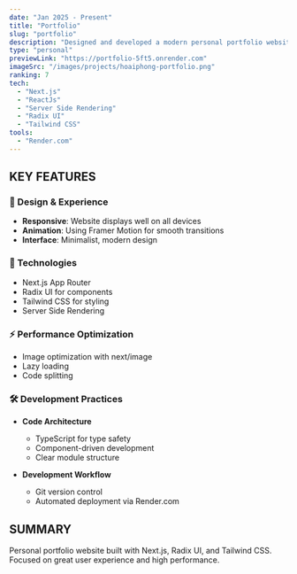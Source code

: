 ```yaml
---
date: "Jan 2025 - Present"
title: "Portfolio"
slug: "portfolio"
description: "Designed and developed a modern personal portfolio website to showcase my professional journey and technical expertise. Built with Next.js and enhanced with Radix UI components for a polished user interface. Features a responsive design, smooth animations, and comprehensive project showcases while maintaining optimal performance through server-side rendering."
type: "personal"
previewLink: "https://portfolio-5ft5.onrender.com"
imageSrc: "/images/projects/hoaiphong-portfolio.png"
ranking: 7
tech:
  - "Next.js"
  - "ReactJs"
  - "Server Side Rendering"
  - "Radix UI"
  - "Tailwind CSS"
tools:
  - "Render.com"
---
```


## KEY FEATURES

### 🎨 Design & Experience

- **Responsive**: Website displays well on all devices
- **Animation**: Using Framer Motion for smooth transitions
- **Interface**: Minimalist, modern design

### 🚀 Technologies

- Next.js App Router
- Radix UI for components
- Tailwind CSS for styling
- Server Side Rendering

### ⚡ Performance Optimization

- Image optimization with next/image
- Lazy loading
- Code splitting

### 🛠 Development Practices

- **Code Architecture**

  - TypeScript for type safety
  - Component-driven development
  - Clear module structure

- **Development Workflow**
  - Git version control
  - Automated deployment via Render.com

## SUMMARY

Personal portfolio website built with Next.js, Radix UI, and Tailwind CSS. Focused on great user experience and high performance.
